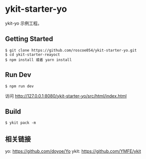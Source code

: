 # ykit-starter-yo
ykit-yo 示例工程。

## Getting Started
```
$ git clone https://github.com/roscoe054/ykit-starter-yo.git
$ cd ykit-starter-reayoct
$ npm install 或者 yarn install
```

## Run Dev
```
$ npm run dev
```
访问 http://127.0.0.1:8080/ykit-starter-yo/src/html/index.html

## Build
```
$ ykit pack -m
```

## 相关链接
yo: https://github.com/doyoe/Yo
ykit: https://github.com/YMFE/ykit
